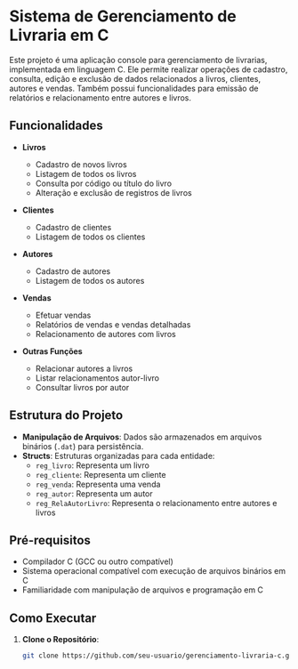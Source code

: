 # Sistema de Gerenciamento de Livraria em C

Este projeto é uma aplicação console para gerenciamento de livrarias, implementada em linguagem C. Ele permite realizar operações de cadastro, consulta, edição e exclusão de dados relacionados a livros, clientes, autores e vendas. Também possui funcionalidades para emissão de relatórios e relacionamento entre autores e livros.

## Funcionalidades

- **Livros**
  - Cadastro de novos livros
  - Listagem de todos os livros
  - Consulta por código ou título do livro
  - Alteração e exclusão de registros de livros

- **Clientes**
  - Cadastro de clientes
  - Listagem de todos os clientes

- **Autores**
  - Cadastro de autores
  - Listagem de todos os autores

- **Vendas**
  - Efetuar vendas
  - Relatórios de vendas e vendas detalhadas
  - Relacionamento de autores com livros

- **Outras Funções**
  - Relacionar autores a livros
  - Listar relacionamentos autor-livro
  - Consultar livros por autor

## Estrutura do Projeto

- **Manipulação de Arquivos**: Dados são armazenados em arquivos binários (`.dat`) para persistência.
- **Structs**: Estruturas organizadas para cada entidade:
  - `reg_livro`: Representa um livro
  - `reg_cliente`: Representa um cliente
  - `reg_venda`: Representa uma venda
  - `reg_autor`: Representa um autor
  - `reg_RelaAutorLivro`: Representa o relacionamento entre autores e livros

## Pré-requisitos

- Compilador C (GCC ou outro compatível)
- Sistema operacional compatível com execução de arquivos binários em C
- Familiaridade com manipulação de arquivos e programação em C

## Como Executar

1. **Clone o Repositório**:
   ```bash
   git clone https://github.com/seu-usuario/gerenciamento-livraria-c.git
